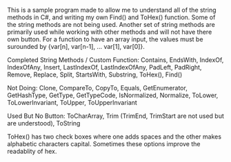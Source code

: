 This is a sample program made to allow me to understand all of the string methods in C#, and writing my own Find() and ToHex() function. Some of the string methods are not being used. Another set of string methods are primarily used while working with other methods and will not have there own button. For a function to have an array input, the values must be surounded by {var[n], var[n-1], ... var[1], var[0]}.

Completed String Methods / Custom Function:
Contains, EndsWith, IndexOf, IndexOfAny, Insert, LastIndexOf, LastIndexOfAny, PadLeft, PadRight, Remove, Replace, Split, StartsWith, Substring, ToHex(), Find()

Not Doing:
Clone, CompareTo, CopyTo, Equals, GetEnumerator, GetHashType, GetType, GetTypeCode, IsNormalized, Normalize, ToLower, ToLowerInvariant, ToUpper, ToUpperInvariant

Used But No Button:
ToCharArray, Trim (TrimEnd, TrimStart are not used but are understood), ToString

ToHex() has two check boxes where one adds spaces and the other makes alphabetic characters capital. Sometimes these options improve the readablity of hex.
